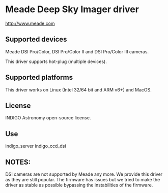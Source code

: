 # Meade Deep Sky Imager driver

http://www.meade.com

## Supported devices

Meade DSI Pro/Color, DSI Pro/Color II and DSI Pro/Color III cameras.

This driver supports hot-plug (multiple devices).

## Supported platforms

This driver works on Linux (Intel 32/64 bit and ARM v6+) and MacOS.

## License

INDIGO Astronomy open-source license.

## Use

indigo_server indigo_ccd_dsi

## NOTES:
DSI cameras are not supported by Meade any more. We provide this driver as they are still popular.
The firmware has issues but we tried to make the driver as stable as possible bypassing the instabilities of the firmware.

